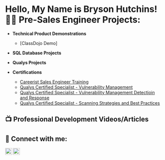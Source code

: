 <h1>Hello, My Name is Bryson Hutchins! <br/><a 

<h2>👨‍💻 Pre-Sales Engineer Projects:</h2>

- <b>Technical Product Demonstrations</b>
  - [ClassDojo Demo]

- <b>SQL Database Projects</b>

- <b>Qualys Projects</b>

- <b>Certifications</b>
  - [Careerist Sales Engineer Training](https://drive.google.com/file/d/1xJkPPp0Dmg2UD9qvmGuc4EekpjTUMUOj/view?usp=share_link)
  - [Qualys Certified Specialist - Vulnerability Management](https://drive.google.com/file/d/1cQS-XaZD_WQCe4kksmhgr2I0gQWyjDll/view?usp=share_link)
   - [Qualys Certified Specialist - Vulnerability Management Detectioin and Response](https://drive.google.com/file/d/1LEmWz_vKOnDpMjuadvNFmHJAXKQoRw09/view?usp=share_link)
    - [Qualys Certified Specialist - Scanning Strategies and Best Practices](https://drive.google.com/file/d/1mQqydShOFg8T5MrKtztfSZ2jWGUQ65Md/view?usp=share_link)
   
<h2>📺 Professional Development Videos/Articles</h2>



<h2> 🤳 Connect with me:</h2>


[<img align="left" alt="JoshMadakor | LinkedIn" width="22px" src="https://cdn.jsdelivr.net/npm/simple-icons@v3/icons/linkedin.svg" />][linkedin]
[<img align="left" alt="JoshMadakor | Instagram" width="22px" src="https://cdn.jsdelivr.net/npm/simple-icons@v3/icons/instagram.svg" />][instagram]


[instagram]: https://www.instagram.com/bodybyhutch/
[linkedin]: (https://www.linkedin.com/in/brysonhutchins/)
<!--
**joshmadakor1/joshmadakor1** is a ✨ _special_ ✨ repository because its `README.md` (this file) appears on your GitHub profile.

Here are some ideas to get you started:

- 🔭 I’m currently working on ...
- 🌱 I’m currently learning ...
- 👯 I’m looking to collaborate on ...
- 🤔 I’m looking for help with ...
- 💬 Ask me about ...
- 📫 How to reach me: ...
- 😄 Pronouns: ...
- ⚡ Fun fact: ...
-->
